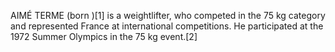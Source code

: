 AIMÉ TERME (born )[1] is a weightlifter, who competed in the 75 kg category and represented France at international competitions. He participated at the 1972 Summer Olympics in the 75 kg event.[2]
